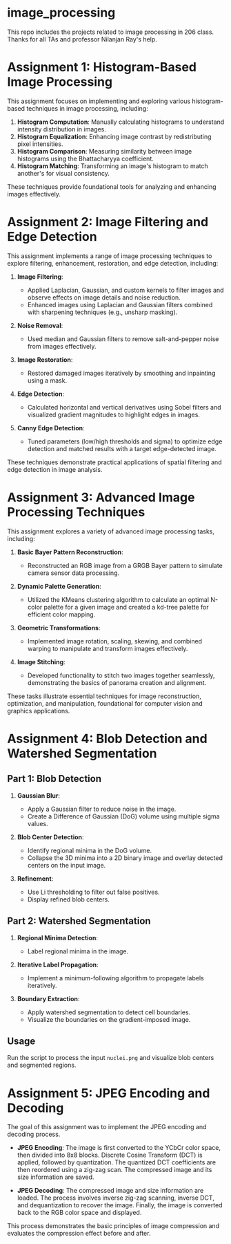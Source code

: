 # image_processing
This repo includes the projects related to image processing in 206 class. Thanks for all TAs and professor Nilanjan Ray's help.

# Assignment 1: Histogram-Based Image Processing

This assignment focuses on implementing and exploring various histogram-based techniques in image processing, including:

1. **Histogram Computation**: Manually calculating histograms to understand intensity distribution in images.  
2. **Histogram Equalization**: Enhancing image contrast by redistributing pixel intensities.  
3. **Histogram Comparison**: Measuring similarity between image histograms using the Bhattacharyya coefficient.  
4. **Histogram Matching**: Transforming an image's histogram to match another's for visual consistency.

These techniques provide foundational tools for analyzing and enhancing images effectively.

# Assignment 2: Image Filtering and Edge Detection

This assignment implements a range of image processing techniques to explore filtering, enhancement, restoration, and edge detection, including:

1. **Image Filtering**:  
   - Applied Laplacian, Gaussian, and custom kernels to filter images and observe effects on image details and noise reduction.  
   - Enhanced images using Laplacian and Gaussian filters combined with sharpening techniques (e.g., unsharp masking).  

2. **Noise Removal**:  
   - Used median and Gaussian filters to remove salt-and-pepper noise from images effectively.  

3. **Image Restoration**:  
   - Restored damaged images iteratively by smoothing and inpainting using a mask.  

4. **Edge Detection**:  
   - Calculated horizontal and vertical derivatives using Sobel filters and visualized gradient magnitudes to highlight edges in images.  

5. **Canny Edge Detection**:  
   - Tuned parameters (low/high thresholds and sigma) to optimize edge detection and matched results with a target edge-detected image.  

These techniques demonstrate practical applications of spatial filtering and edge detection in image analysis.

# Assignment 3: Advanced Image Processing Techniques

This assignment explores a variety of advanced image processing tasks, including:

1. **Basic Bayer Pattern Reconstruction**:  
   - Reconstructed an RGB image from a GRGB Bayer pattern to simulate camera sensor data processing.

2. **Dynamic Palette Generation**:  
   - Utilized the KMeans clustering algorithm to calculate an optimal N-color palette for a given image and created a kd-tree palette for efficient color mapping.

3. **Geometric Transformations**:  
   - Implemented image rotation, scaling, skewing, and combined warping to manipulate and transform images effectively.

4. **Image Stitching**:  
   - Developed functionality to stitch two images together seamlessly, demonstrating the basics of panorama creation and alignment.

These tasks illustrate essential techniques for image reconstruction, optimization, and manipulation, foundational for computer vision and graphics applications.

# Assignment 4: Blob Detection and Watershed Segmentation

## **Part 1: Blob Detection**
1. **Gaussian Blur**:
   - Apply a Gaussian filter to reduce noise in the image.
   - Create a Difference of Gaussian (DoG) volume using multiple sigma values.

2. **Blob Center Detection**:
   - Identify regional minima in the DoG volume.
   - Collapse the 3D minima into a 2D binary image and overlay detected centers on the input image.

3. **Refinement**:
   - Use Li thresholding to filter out false positives.
   - Display refined blob centers.

## **Part 2: Watershed Segmentation**
1. **Regional Minima Detection**:
   - Label regional minima in the image.

2. **Iterative Label Propagation**:
   - Implement a minimum-following algorithm to propagate labels iteratively.

3. **Boundary Extraction**:
   - Apply watershed segmentation to detect cell boundaries.
   - Visualize the boundaries on the gradient-imposed image.

## **Usage**
Run the script to process the input `nuclei.png` and visualize blob centers and segmented regions.

# Assignment 5: JPEG Encoding and Decoding

The goal of this assignment was to implement the JPEG encoding and decoding process.

- **JPEG Encoding**: The image is first converted to the YCbCr color space, then divided into 8x8 blocks. Discrete Cosine Transform (DCT) is applied, followed by quantization. The quantized DCT coefficients are then reordered using a zig-zag scan. The compressed image and its size information are saved.

- **JPEG Decoding**: The compressed image and size information are loaded. The process involves inverse zig-zag scanning, inverse DCT, and dequantization to recover the image. Finally, the image is converted back to the RGB color space and displayed.

This process demonstrates the basic principles of image compression and evaluates the compression effect before and after.
